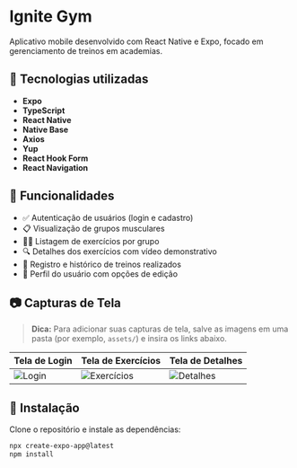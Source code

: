 # Ignite Gym

Aplicativo mobile desenvolvido com React Native e Expo, focado em gerenciamento de treinos em academias.

## 🚀 Tecnologias utilizadas

- **Expo**
- **TypeScript**
- **React Native**
- **Native Base**
- **Axios**
- **Yup**
- **React Hook Form**
- **React Navigation**

## 📱 Funcionalidades

- ✅ Autenticação de usuários (login e cadastro)
- 📋 Visualização de grupos musculares
- 🏋️‍♂️ Listagem de exercícios por grupo
- 🔍 Detalhes dos exercícios com vídeo demonstrativo
- 📝 Registro e histórico de treinos realizados
- 👤 Perfil do usuário com opções de edição

## 📷 Capturas de Tela

> **Dica:** Para adicionar suas capturas de tela, salve as imagens em uma pasta (por exemplo, `assets/`) e insira os links abaixo.

| Tela de Login | Tela de Exercícios | Tela de Detalhes |
|---------------|--------------------|------------------|
| ![Login](./assets/login.png) | ![Exercícios](./assets/exercicios.png) | ![Detalhes](./assets/details.png) |

## 🔧 Instalação

Clone o repositório e instale as dependências:

```bash
npx create-expo-app@latest
npm install
